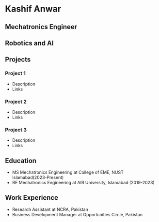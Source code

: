 # Kashif Anwar
## Mechatronics Engineer
## Robotics and AI 

## Projects
### Project 1
- Description
- Links
### Project 2
- Description
- Links
### Project 3
- Description
- Links
## Education
- MS Mechatronics Engineering at College of EME, NUST Islamabad(2023-Present)
- BE Mechatronics Engineering at AIR University, Islamabad (2019-2023)

## Work Experience
- Research Assistant at NCRA, Pakistan
- Business Development Manager at Opportunities Circle, Pakistan
